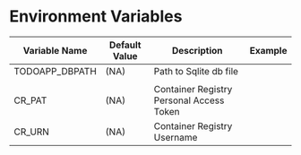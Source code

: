 # Environment Variables


| Variable Name 	| Default Value 	| Description 	                                                    | Example 	|
|---------------	|---------------	|----------------------                                             |---------	|
| TODOAPP_DBPATH 	| (NA)             	| Path to Sqlite db file   	                                        |         	|
|               	|               	|             	                                                    |         	|
| CR_PAT            | (NA)              | Container Registry Personal Access Token            	            |         	|
| CR_URN            | (NA)              | Container Registry Username                       	            |         	|

